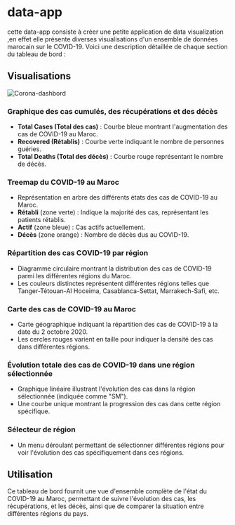 # data-app

cette data-app consiste à créer une petite application de data visualization ,en effet elle présente diverses visualisations d'un ensemble de données marocain sur le COVID-19. Voici une description détaillée de chaque section du tableau de bord :

## Visualisations
![Corona-dashbord](https://github.com/AyaLb123/data-app/assets/164968747/c886e43c-364e-40e5-8d07-c4851957c673)

### Graphique des cas cumulés, des récupérations et des décès

- **Total Cases (Total des cas)** : Courbe bleue montrant l'augmentation des cas de COVID-19 au Maroc.
- **Recovered (Rétablis)** : Courbe verte indiquant le nombre de personnes guéries.
- **Total Deaths (Total des décès)** : Courbe rouge représentant le nombre de décès.

### Treemap du COVID-19 au Maroc

- Représentation en arbre des différents états des cas de COVID-19 au Maroc.
- **Rétabli** (zone verte) : Indique la majorité des cas, représentant les patients rétablis.
- **Actif** (zone bleue) : Cas actifs actuellement.
- **Décès** (zone orange) : Nombre de décès dus au COVID-19.

### Répartition des cas COVID-19 par région

- Diagramme circulaire montrant la distribution des cas de COVID-19 parmi les différentes régions du Maroc.
- Les couleurs distinctes représentent différentes régions telles que Tanger-Tétouan-Al Hoceima, Casablanca-Settat, Marrakech-Safi, etc.

### Carte des cas de COVID-19 au Maroc

- Carte géographique indiquant la répartition des cas de COVID-19 à la date du 2 octobre 2020.
- Les cercles rouges varient en taille pour indiquer la densité des cas dans différentes régions.

### Évolution totale des cas de COVID-19 dans une région sélectionnée

- Graphique linéaire illustrant l'évolution des cas dans la région sélectionnée (indiquée comme "SM").
- Une courbe unique montrant la progression des cas dans cette région spécifique.

### Sélecteur de région

- Un menu déroulant permettant de sélectionner différentes régions pour voir l'évolution des cas spécifiquement dans ces régions.

## Utilisation
Ce tableau de bord fournit une vue d'ensemble complète de l'état du COVID-19 au Maroc, permettant de suivre l'évolution des cas, les récupérations, et les décès, ainsi que de comparer la situation entre différentes régions du pays.

